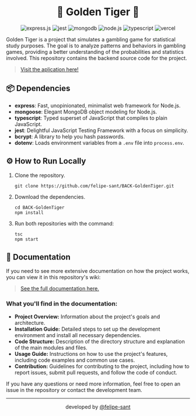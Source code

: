 <div align="center">
    
 # 🐯 Golden Tiger 💸

![express.js](https://img.shields.io/badge/Express.js-404D59?style=for-the-badge&logo=express&logoColor=white)
![jest](https://img.shields.io/badge/Jest-C21325?style=for-the-badge&logo=jest&logoColor=white)
![mongodb](https://img.shields.io/badge/MongoDB-4EA94B?style=for-the-badge&logo=mongodb&logoColor=white)
![node.js](https://img.shields.io/badge/Node.js-43853D?style=for-the-badge&logo=node.js&logoColor=white)
![typescript](https://img.shields.io/badge/TypeScript-007ACC?style=for-the-badge&logo=typescript&logoColor=white)
![vercel](https://img.shields.io/badge/Vercel-000000?style=for-the-badge&logo=vercel&logoColor=white)

</div>

Golden Tiger is a project that simulates a gambling game for statistical study purposes. The goal is to analyze patterns and behaviors in gambling games, providing a better understanding of the probabilities and statistics involved. This repository contains the backend source code for the project.

> [Visit the aplication here!](https://api-goldentiger.vercel.app/)

## 📦 Dependencies

- **express**: Fast, unopinionated, minimalist web framework for Node.js.
- **mongoose**: Elegant MongoDB object modeling for Node.js.
- **typescript**: Typed superset of JavaScript that compiles to plain JavaScript.
- **jest**: Delightful JavaScript Testing Framework with a focus on simplicity.
- **bcrypt**: A library to help you hash passwords.
- **dotenv**: Loads environment variables from a `.env` file into `process.env`.

## ⚙️ How to Run Locally

1. Clone the repository.

       git clone https://github.com/felipe-sant/BACK-GoldenTiger.git

2. Download the dependencies.

       cd BACK-GoldenTiger
       npm install

3. Run both repositories with the command:

       tsc
       npm start

## 📄 Documentation

If you need to see more extensive documentation on how the project works, you can view it in this repository's wiki:

> [See the full documentation here.](https://github.com/felipe-sant/BACK-GoldenTiger/wiki)

### What you'll find in the documentation:

- **Project Overview:** Information about the project's goals and architecture.
- **Installation Guide:** Detailed steps to set up the development environment and install all necessary dependencies.
- **Code Structure:** Description of the directory structure and explanation of the main modules and files.
- **Usage Guide:** Instructions on how to use the project's features, including code examples and common use cases.
- **Contribution:** Guidelines for contributing to the project, including how to report issues, submit pull requests, and follow the code of conduct.

If you have any questions or need more information, feel free to open an issue in the repository or contact the development team.

<hr>

<div align="center">
    developed by <a href="https://github.com/felipe-sant?tab=followers">@felipe-sant</a>
</div>
